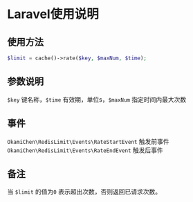# Laravel使用说明

## 使用方法
```php
$limit = cache()->rate($key, $maxNum, $time);
```
## 参数说明
`$key` 键名称，`$time` 有效期，单位s，`$maxNum` 指定时间内最大次数

## 事件

`OkamiChen\RedisLimit\Events\RateStartEvent` 触发前事件
`OkamiChen\RedisLimit\Events\RateEndEvent` 触发后事件
## 备注

当 `$limit` 的值为`0` 表示超出次数，否则返回已请求次数。